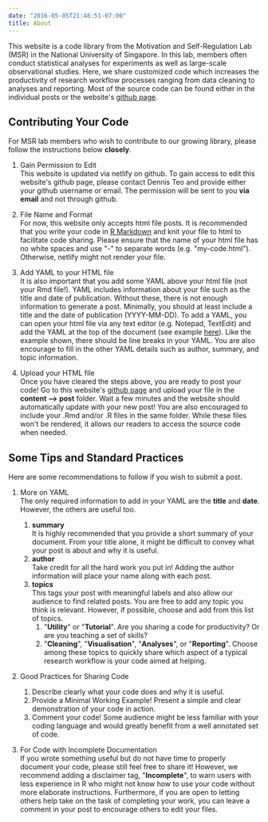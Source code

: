 ```yaml
---
date: "2016-05-05T21:48:51-07:00"
title: About
---
```


This website is a code library from the Motivation and Self-Regulation Lab (MSR) in the National University of Singapore. In this lab, members often conduct statistical analyses for experiments as well as large-scale observational studies. Here, we share customized code which increases the productivity of research workflow processes ranging from data cleaning to analyses and reporting. Most of the source code can be found either in the individual posts or the website's [github page](https://github.com/dennisteowh/msrcodelibrary).   

## Contributing Your Code

For MSR lab members who wish to contribute to our growing library, please follow the instructions below __closely__.

1. Gain Permission to Edit  
This website is updated via netlify on github. To gain access to edit this website's github page, please contact Dennis Teo and provide either your github username or email. The permission will be sent to you __via email__ and not through github.

1. File Name and Format  
For now, this website only accepts html file posts. It is recommended that you write your code in [R Markdown](https://bookdown.org/yihui/rmarkdown/) and knit your file to html to facilitate code sharing. Please ensure that the name of your html file has no white spaces and use "-" to separate words (e.g. "my-code.html"). Otherwise, netlify might not render your file.

1. Add YAML to your HTML file  
It is also important that you add some YAML above your html file (not your Rmd file!). YAML includes information about your file such as the title and date of publication. Without these, there is not enough information to generate a post. Minimally, you should at least include a title and the date of publication (YYYY-MM-DD). To add a YAML, you can open your html file via any text editor (e.g. Notepad, TextEdit) and add the YAML at the top of the document (see example [here](../yaml.html)). Like the example shown, there should be line breaks in your YAML. You are also encourage to fill in the other YAML details such
as author, summary, and topic information.

1. Upload your HTML file  
Once you have cleared the steps above, you are ready to post your code! Go to this website's [github page](https://github.com/dennisteowh/msrcodelibrary) and upload your file in the __content --> post__ folder. Wait a few minutes and the website should automatically update with your new post! You are also encouraged to include your .Rmd and/or .R files in the same folder. While these files won't be rendered, it allows our readers to access the source code when needed.

## Some Tips and Standard Practices
Here are some recommendations to follow if you wish to submit a post. 

1. More on YAML  
The only required information to add in your YAML are the __title__ and __date__. However, the others are useful too. 
    1. __summary__  
It is highly recommended that you provide a short summary of your document. From your title alone, it might be difficult to convey what your post is about and why it is useful.
    1. __author__  
Take credit for all the hard work you put in! Adding the author information will place your name along with each post.
    1. __topics__  
This tags your post with meaningful labels and also allow our audience to find related posts. You are free to add any topic you think is relevant. However, if possible, choose and add from this list of topics. 
        1. "__Utility__" or "__Tutorial__". Are you sharing a code for productivity? Or are you teaching a set of skills?
        1. "__Cleaning__", "__Visualisation__", "__Analyses__", or "__Reporting__". Choose among these topics to quickly share which aspect of a typical research workflow is your code aimed at helping.

1. Good Practices for Sharing Code
    1. Describe clearly what your code does and why it is useful.
    1. Provide a Minimal Working Example! Present a simple and clear demonstration of your code in action.
    1. Comment your code! Some audience might be less familiar with your coding language and would greatly benefit from a well annotated set of code.

1. For Code with Incomplete Documentation  
If you wrote something useful but do not have time to properly document your code, please still feel free to share it! However, we recommend adding a disclaimer tag, "__Incomplete__", to warn users with less experience in R who might not know how to use your code without more elaborate instructions. 
Furthermore, if you are open to letting others help take on the task of completing your work, you can leave a comment in your post to encourage others to edit your files.
